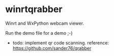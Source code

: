 # winrtqrabber

Winrt and WxPython webcam viewer.

Run the demo file for a demo ;-)

- todo: implement qr code scanning. reference: https://github.com/sander76/qrabber
